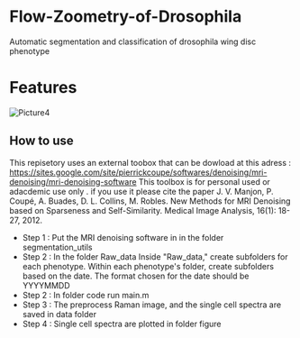 # Flow-Zoometry-of-Drosophila
Automatic segmentation and classification of drosophila wing disc phenotype

# Features
![Picture4](https://github.com/Jean-Emmanuel87/Flow-Zoometry-of-Drosophila-/assets/54609010/49fd840e-b2b5-49be-8edf-afede59db566)

## How to use
This repisetory uses an external toobox that can be dowload at this adress :
https://sites.google.com/site/pierrickcoupe/softwares/denoising/mri-denoising/mri-denoising-software
This toolbox is for personal used or adacdemic use only . 
if you use it please cite the paper J. V. Manjon, P. Coupé, A. Buades, D. L. Collins, M. Robles. New Methods for MRI Denoising based on Sparseness and Self-Similarity. Medical Image Analysis, 16(1): 18-27, 2012.

- Step 1 : Put the MRI denoising software in in the folder segmentation_utils
- Step 2 : In the folder Raw_data Inside "Raw_data," create subfolders for each phenotype.
 Within each phenotype's folder, create subfolders based on the date. The format chosen for the date should be  YYYYMMDD 
- Step 2 : In folder code run main.m
- Step 3 : The preprocess Raman image, and the single cell spectra  are saved in data folder
- Step 4 : Single cell spectra are plotted in folder figure
